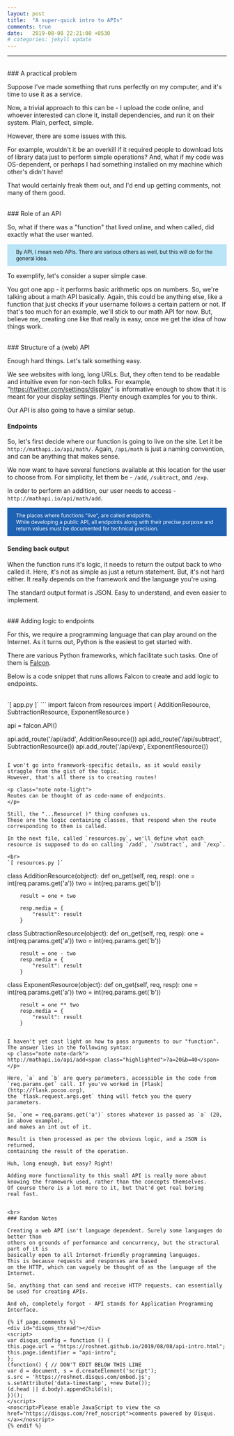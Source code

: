 ```yaml
---
layout: post
title:  "A super-quick intro to APIs"
comments: true
date:   2019-08-08 22:21:08 +0530
# categories: jekyll update
---
```


<style>
.note {
    font-size: 85%;
    padding: 10px 20px;
}

.note-dark {
    color: white;
    background-color: rgb(31, 98, 179);
    /* background-color: rgb(1, 10, 138); */
}

.note-light {
    background-color: rgb(185, 229, 247);
}

.highlighted {
    /* padding: 10px 20px; */
    color: #0fc;
}
</style>

***

<br>
### A practical problem

Suppose I've made something that runs perfectly on my computer,
and it's time to use it as a service.

Now, a trivial approach to this can be - I upload the code online,
and whoever interested can clone it, install dependencies,
and run it on their system. Plain, perfect, simple.

However, there are some issues with this.

For example, wouldn't it be an overkill if it required people to
download lots of library data just to perform simple operations?
And, what if my code was OS-dependent, or perhaps I had something
installed on my machine which other's didn't have!

That would certainly freak them out, and I'd end up getting comments, not
many of them good.

<br>
### Role of an API

So, what if there was a "function" that lived online, and when called,
did exactly what the user wanted.

<p class="note note-light">
    By API, I mean web APIs. There are various others as well,
    but this will do for the general idea.
</p>

To exemplify, let's consider a super simple case.

You got one app - it performs basic arithmetic ops on numbers. So, we're talking about
a math API basically.
Again, this could be anything else, like a function that just checks if your username
follows a certain pattern or not. If that's too much for an example, we'll stick to our
math API for now. But, believe me, creating one like that really is easy, once we get
the idea of how things work.

<br>
### Structure of a (web) API

Enough hard things. Let's talk something easy.

We see websites with long, long URLs. But, they often tend to be readable and intuitive
even for non-tech folks. For example, "https://twitter.com/settings/display" is informative
enough to show that it is meant for your display settings. Plenty enough examples for
you to think.

Our API is also going to have a similar setup.

#### Endpoints

So, let's first decide where our function is going to live on the site.
Let it be `http://mathapi.io/api/math/`. Again, `/api/math` is just a naming convention,
and can be anything that makes sense.

We now want to have several functions available at this location for the user
to choose from. For simplicity, let them be - `/add`, `/subtract`, and `/exp`.

In order to perform an addition, our user needs to access - 
`http://mathapi.io/api/math/add`.

<p class="note note-dark">
    The places where functions "live", are called endpoints.
    <br>
    While developing a public API, all endpoints along with their precise purpose
    and return values must be documented for technical precision.
</p>

#### Sending back output
When the function runs it's logic, it needs to return the output back to
who called it. Here, it's not as simple as just a return statement. But,
it's not hard either. It really depends on the framework and the language
you're using.

The standard output format is JSON. Easy to understand, and even easier to implement.

<br>
### Adding logic to endpoints

For this, we require a programming language that can play around on
the Internet. As it turns out, Python is the easiest
to get started with.

There are various Python frameworks, which facilitate such tasks. One of them is
[Falcon](https://falconframework.org).

Below is a code snippet that runs allows Falcon to create and add logic to
endpoints.

<br>
`[ app.py ]`
```
import falcon
from resources import (
    AdditionResource,
    SubtractionResource,
    ExponentResource
)

api = falcon.API()

api.add_route('/api/add', AdditionResource())
api.add_route('/api/subtract', SubtractionResource())
api.add_route('/api/exp', ExponentResource())

```

I won't go into framework-specific details, as it would easily
straggle from the gist of the topic.
However, that's all there is to creating routes!

<p class="note note-light">
Routes can be thought of as code-name of endpoints.
</p>

Still, the "...Resource( )" thing confuses us.
These are the logic containing classes, that respond when the route
corresponding to them is called.

In the next file, called `resources.py`, we'll define what each
resource is supposed to do on calling `/add`, `/subtract`, and `/exp`.

<br>
`[ resources.py ]`
```

class AdditionResource(object):
    def on_get(self, req, resp):
        one = int(req.params.get('a'))
        two = int(req.params.get('b'))

        result = one + two

        resp.media = {
            "result": result
        }


class SubtractionResource(object):
    def on_get(self, req, resp):
        one = int(req.params.get('a'))
        two = int(req.params.get('b'))

        result = one - two
        resp.media = {
            "result": result
        }


class ExponentResource(object):
    def on_get(self, req, resp):
        one = int(req.params.get('a'))
        two = int(req.params.get('b'))

        result = one ** two
        resp.media = {
            "result": result
        }

```

I haven't yet cast light on how to pass arguments to our "function".
The answer lies in the following syntax:
<p class="note note-dark">
http://mathapi.io/api/add<span class="highlighted">?a=20&b=40</span>
</p>

Here, `a` and `b` are query parameters, accessible in the code from
`req.params.get` call. If you've worked in [Flask](http://flask.pocoo.org),
the `flask.request.args.get` thing will fetch you the query parameters.

So, `one = req.params.get('a')` stores whatever is passed as `a` (20, in above example),
and makes an int out of it.

Result is then processed as per the obvious logic, and a JSON is returned, 
containing the result of the operation.

Huh, long enough, but easy? Right!

Adding more functionality to this small API is really more about
knowing the framework used, rather than the concepts themselves.
Of course there is a lot more to it, but that'd get real boring
real fast.


<br>
### Random Notes

Creating a web API isn't language dependent. Surely some languages do better than
others on grounds of performance and concurrency, but the structural part of it is
basically open to all Internet-friendly programming languages.
This is because requests and responses are based
on the HTTP, which can vaguely be thought of as the language of the Internet.

So, anything that can send and receive HTTP requests, can essentially be used for creating APIs.

And oh, completely forgot - API stands for Application Programming Interface.

{% if page.comments %}
<div id="disqus_thread"></div>
<script>
var disqus_config = function () {
this.page.url = "https://roshnet.github.io/2019/08/08/api-intro.html";
this.page.identifier = "api-intro";
};
(function() { // DON'T EDIT BELOW THIS LINE
var d = document, s = d.createElement('script');
s.src = 'https://roshnet.disqus.com/embed.js';
s.setAttribute('data-timestamp', +new Date());
(d.head || d.body).appendChild(s);
})();
</script>
<noscript>Please enable JavaScript to view the <a href="https://disqus.com/?ref_noscript">comments powered by Disqus.</a></noscript>
{% endif %}